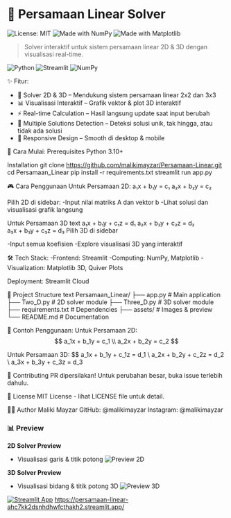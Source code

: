 # 🔢 Persamaan Linear Solver  

![License: MIT](https://img.shields.io/badge/License-MIT-yellow.svg)
![Made with NumPy](https://img.shields.io/badge/Made%20with-NumPy-blue)
![Made with Matplotlib](https://img.shields.io/badge/Matplotlib-Visualization-orange)

> Solver interaktif untuk sistem persamaan linear 2D & 3D dengan visualisasi real-time.

![Python](https://img.shields.io/badge/Python-3.10%2B-blue.svg)
![Streamlit](https://img.shields.io/badge/Streamlit-App-red)
![NumPy](https://img.shields.io/badge/NumPy-Array-green)

✨ Fitur:
- 🧮 Solver 2D & 3D – Mendukung sistem persamaan linear 2x2 dan 3x3  
- 📊 Visualisasi Interaktif – Grafik vektor & plot 3D interaktif  
- ⚡ Real-time Calculation – Hasil langsung update saat input berubah  
- 🎯 Multiple Solutions Detection – Deteksi solusi unik, tak hingga, atau tidak ada solusi  
- 📱 Responsive Design – Smooth di desktop & mobile  

🚀 Cara Mulai:
Prerequisites
Python 3.10+

Installation
git clone https://github.com/malikimayzar/Persamaan-Linear.git
cd Persamaan_Linear
pip install -r requirements.txt
streamlit run app.py

🎮 Cara Penggunaan
Untuk Persamaan 2D:
a₁x + b₁y = c₁
a₂x + b₂y = c₂

Pilih 2D di sidebar:
    -Input nilai matriks A dan vektor b
    -Lihat solusi dan visualisasi grafik langsung

Untuk Persamaan 3D
text
a₁x + b₁y + c₁z = d₁
a₂x + b₂y + c₂z = d₂  
a₃x + b₃y + c₃z = d₃
Pilih 3D di sidebar

-Input semua koefisien
-Explore visualisasi 3D yang interaktif

🛠️ Tech Stack:
    -Frontend: Streamlit
    -Computing: NumPy, Matplotlib
    -Visualization: Matplotlib 3D, Quiver Plots

Deployment: Streamlit Cloud

📁 Project Structure
text
Persamaan_Linear/
├── app.py             # Main application
├── Two_D.py           # 2D solver module
├── Three_D.py         # 3D solver module
├── requirements.txt   # Dependencies
├── assets/            # Images & preview
└── README.md          # Documentation

🎯 Contoh Penggunaan:
Untuk Persamaan 2D:
$$
a_1x + b_1y = c_1 \\
a_2x + b_2y = c_2
$$

Untuk Persamaan 3D:
$$
a_1x + b_1y + c_1z = d_1 \\
a_2x + b_2y + c_2z = d_2 \\
a_3x + b_3y + c_3z = d_3


🤝 Contributing
PR dipersilakan! Untuk perubahan besar, buka issue terlebih dahulu.

📄 License
MIT License - lihat LICENSE file untuk detail.

👨‍💻 Author
Maliki Mayzar
GitHub: @malikimayzar
Instagram: @malikimayzar

### 📊 Preview
**2D Solver Preview**
- Visualisasi garis & titik potong
![Preview 2D](assets/preview_2d.png)

**3D Solver Preview**
- Visualisasi bidang & titik potong 3D
![Preview 3D](assets/preview_3d.gif)

[![Streamlit App](https://static.streamlit.io/badges/streamlit_badge_black_white.svg)](https://persamaan-linear-ahc7kk2dsnhdhwfcthakh2.streamlit.app/)
https://persamaan-linear-ahc7kk2dsnhdhwfcthakh2.streamlit.app/

